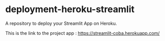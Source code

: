# deployment-heroku-streamlit
A repository to  deploy your Streamlit App on Heroku.

This is the link to the project app : https://streamlit-coba.herokuapp.com/

